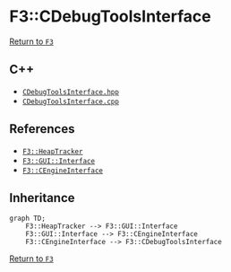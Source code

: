 # F3::CDebugToolsInterface

[Return to `F3`](/docs/F3.md)

## C++

- [`CDebugToolsInterface.hpp`](/c++/include/CDebugToolsInterface.hpp)
- [`CDebugToolsInterface.cpp`](/c++/source/CDebugToolsInterface.cpp)

## References

- [`F3::HeapTracker`](/docs/F3/HeapTracker.md)
- [`F3::GUI::Interface`](/docs/F3/GUI/Interface.md)
- [`F3::CEngineInterface`](/docs/F3/CEngineInterface.md)

## Inheritance

```mermaid
graph TD;
    F3::HeapTracker --> F3::GUI::Interface
    F3::GUI::Interface --> F3::CEngineInterface
    F3::CEngineInterface --> F3::CDebugToolsInterface
```

[Return to `F3`](/docs/F3.md)